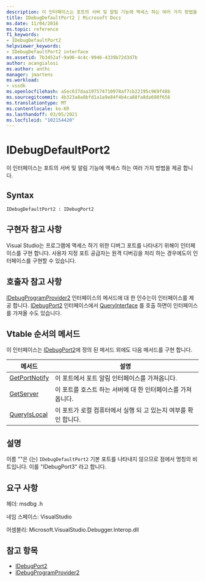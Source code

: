```yaml
---
description: 이 인터페이스는 포트의 서버 및 알림 기능에 액세스 하는 여러 가지 방법을 제공 합니다.
title: IDebugDefaultPort2 | Microsoft Docs
ms.date: 11/04/2016
ms.topic: reference
f1_keywords:
- IDebugDefaultPort2
helpviewer_keywords:
- IDebugDefaultPort2 interface
ms.assetid: 7b3452af-9a96-4c4c-9946-4339b72d3d7b
author: acangialosi
ms.author: anthc
manager: jmartens
ms.workload:
- vssdk
ms.openlocfilehash: a5ec637daa197574710978af7cb22195c969f48b
ms.sourcegitcommit: 4b323a8a8bfd1a1a9e84f4b4ca88fa8da690f656
ms.translationtype: MT
ms.contentlocale: ko-KR
ms.lasthandoff: 03/05/2021
ms.locfileid: "102154420"
---
```

# <a name="idebugdefaultport2"></a>IDebugDefaultPort2
이 인터페이스는 포트의 서버 및 알림 기능에 액세스 하는 여러 가지 방법을 제공 합니다.

## <a name="syntax"></a>Syntax

```
IDebugDefaultPort2 : IDebugPort2
```

## <a name="notes-for-implementers"></a>구현자 참고 사항
 Visual Studio는 프로그램에 액세스 하기 위한 디버그 포트를 나타내기 위해이 인터페이스를 구현 합니다. 사용자 지정 포트 공급자는 원격 디버깅을 처리 하는 경우에도이 인터페이스를 구현할 수 있습니다.

## <a name="notes-for-callers"></a>호출자 참고 사항
 [IDebugProgramProvider2](../../../extensibility/debugger/reference/idebugprogramprovider2.md) 인터페이스의 메서드에 대 한 인수는이 인터페이스를 제공 합니다. [IDebugPort2](../../../extensibility/debugger/reference/idebugport2.md) 인터페이스에서 [QueryInterface](/cpp/atl/queryinterface) 를 호출 하면이 인터페이스를 가져올 수도 있습니다.

## <a name="methods-in-vtable-order"></a>Vtable 순서의 메서드
 이 인터페이스는 [IDebugPort2](../../../extensibility/debugger/reference/idebugport2.md)에 정의 된 메서드 외에도 다음 메서드를 구현 합니다.

|메서드|설명|
|------------|-----------------|
|[GetPortNotify](../../../extensibility/debugger/reference/idebugdefaultport2-getportnotify.md)|이 포트에서 포트 알림 인터페이스를 가져옵니다.|
|[GetServer](../../../extensibility/debugger/reference/idebugdefaultport2-getserver.md)|이 포트를 호스트 하는 서버에 대 한 인터페이스를 가져옵니다.|
|[QueryIsLocal](../../../extensibility/debugger/reference/idebugdefaultport2-queryislocal.md)|이 포트가 로컬 컴퓨터에서 실행 되 고 있는지 여부를 확인 합니다.|

## <a name="remarks"></a>설명
 이름 ""은 (는) `IDebugDefaultPort2` 기본 포트를 나타내지 않으므로 점에서 명칭의 비트입니다. 이를 "IDebugPort3" 라고 합니다.

## <a name="requirements"></a>요구 사항
 헤더: msdbg .h

 네임 스페이스: VisualStudio

 어셈블리: Microsoft.VisualStudio.Debugger.Interop.dll

## <a name="see-also"></a>참고 항목
- [IDebugPort2](../../../extensibility/debugger/reference/idebugport2.md)
- [IDebugProgramProvider2](../../../extensibility/debugger/reference/idebugprogramprovider2.md)
